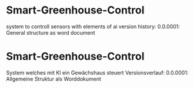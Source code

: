 # Smart-Greenhouse-Control
system to controll sensors with elements of ai
version history:
0.0.0001: General structure as word document


# Smart-Greenhouse-Control
System welches mit KI ein Gewächshaus steuert
Versionsverlauf:
0.0.0001: Allgemeine Struktur als Worddokument

